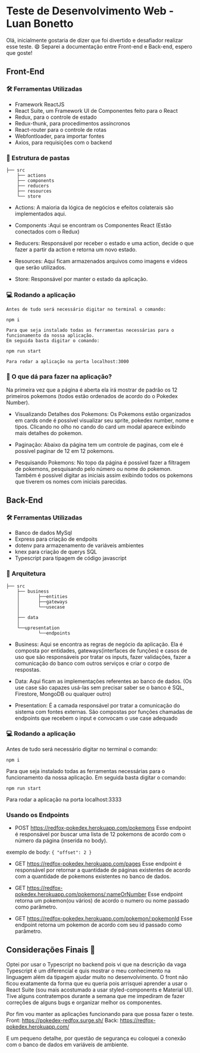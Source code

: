 # Teste de Desenvolvimento Web - Luan Bonetto

Olá, inicialmente gostaria de dizer que foi divertido e desafiador realizar esse teste. :smile:
Separei a documentação entre Front-end e Back-end, espero que goste!

## Front-End

### :hammer_and_wrench: Ferramentas Utilizadas

- Framework ReactJS
- React Suite, um Framework UI de Componentes feito para o React
- Redux, para o controle de estado
- Redux-thunk, para procedimentos assíncronos
- React-router para o controle de rotas
- Webfontloader, para importar fontes
- Axios, para requisições com o backend

### :construction_worker: Estrutura de pastas

```
├── src
    ├── actions
    ├── components
    ├── reducers
    ├── resources
    └── store
```

- Actions: A maioria da lógica de negócios e efeitos colaterais são implementados aqui.

- Components :Aqui se encontram os Componentes React (Estão conectados com o Redux)

- Reducers: Responsável por receber o estado e uma action, decide o que fazer a partir da action e retorna um novo estado.

- Resources: Aqui ficam armazenados arquivos como imagens e videos que serão utilizados.

- Store: Responsável por manter o estado da aplicação.

### :computer: Rodando a aplicação
    Antes de tudo será necessário digitar no terminal o comando: 

    npm i

    Para que seja instalado todas as ferramentas necessárias para o funcionamento da nossa aplicação.
    Em seguida basta digitar o comando:

    npm run start

    Para rodar a aplicação na porta localhost:3000

### :thinking: O que dá para fazer na aplicação?
Na primeira vez que a página é aberta ela irá mostrar de padrão os 12 primeiros pokemons  (todos estão ordenados de acordo do o Pokedex Number).

- Visualizando Detalhes dos Pokemons: Os Pokemons estão organizados em cards onde é possível visualizar seu sprite, pokedex number, nome e tipos. Clicando no olho no cando do card um modal aparece exibindo mais detalhes do pokemon.

- Paginação: Abaixo da página tem um controle de paginas, com ele é possivel paginar de 12 em 12 pokemons.

- Pesquisando Pokemons: No topo da página é possível fazer a filtragem de pokemons, pesquisando pelo número ou nome do pokemon.
Também é possivel digitar as iniciais assim exibindo todos os pokemons que tiverem os nomes com iniciais parecidas.


## Back-End

### :hammer_and_wrench: Ferramentas Utilizadas

- Banco de dados MySql
- Express para criação de endpoits
- dotenv para armazenamento de variáveis ambientes
- knex para criação de querys SQL
- Typescript para tipagem de código javascript

### :construction_worker: Arquitetura

```
├── src
    ├── business 
    │       ├──entities
    │       ├──gateways
    │       └──usecase
    │
    ├── data
    │   
    └──upresentation
            └──endpoints
```

- Business: Aqui se encontra as regras de negócio da aplicação. Ela é composta por entidades, gateways(interfaces de funções) e casos de uso que são responsáveis por tratar os inputs, fazer validações, fazer a comunicação do banco com outros serviços e criar o corpo de respostas.

- Data: Aqui ficam as implementações referentes ao banco de dados. (Os use case são capazes usá-las sem precisar saber se o banco é SQL, Firestore, MongoDB ou qualquer outro)

- Presentation: É a camada responsável por tratar a comunicação do sistema com fontes externas. São compostas por funções chamadas de endpoints que recebem o input e convocam o use case adequado

### :computer: Rodando a aplicação
Antes de tudo será necessário digitar no terminal o comando: 

    npm i

Para que seja instalado todas as ferramentas necessárias para o funcionamento da nossa aplicação.
Em seguida basta digitar o comando:

    npm run start

Para rodar a aplicação na porta localhost:3333


### Usando os Endpoints

- POST https://redfox-pokedex.herokuapp.com/pokemons
Esse endpoint é responsável por buscar uma lista de 12 pokemons de acordo com o número da página (inserida no body).

exemplo de body:
    ```
    {
	    "offset": 2
    }
    ```

- GET https://redfox-pokedex.herokuapp.com/pages
Esse endpoint é responsável por retornar a quantidade de páginas existentes de acordo com a quantidade de pokemons existentes no banco de dados.

- GET https://redfox-pokedex.herokuapp.com/pokemons/:nameOrNumber
Esse endpoint retorna um pokemon(ou vários) de acordo o numero ou nome passado como parâmetro.

- GET https://redfox-pokedex.herokuapp.com/pokemon/:pokemonId
Esse endpoint retorna um pokemon de acordo com seu id passado como parâmetro.

## Considerações Finais :vulcan_salute:
Optei por usar o Typescript no backend pois vi que na descrição da vaga Typescript é um diferencial e quis mostrar o meu conhecimento na linguagem além da tipagem ajudar muito no desenvolvimento.
O front não ficou exatamente da forma que eu queria pois arrisquei aprender a usar o React Suite (sou mais acostumado a usar styled-components e Material UI). Tive alguns contratempos durante a semana que me impediram de fazer correções de alguns bugs e organizar melhor os componentes.

Por fim vou manter as aplicações funcionando para que possa fazer o teste.
Front: https://pokedex-redfox.surge.sh/
Back: https://redfox-pokedex.herokuapp.com/

E um pequeno detalhe, por questão de segurança eu coloquei a conexão com o banco de dados em variáveis de ambiente.






